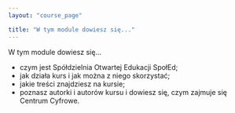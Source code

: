 ```yaml
---
layout: "course_page"

title: "W tym module dowiesz się..."
---
```


<div class="text-center screen-title">
W tym module dowiesz się...
</div>


<div class="screen-content">
<ul>  
<li class="bullet">czym jest Spółdzielnia Otwartej Edukacji SpołEd;</li>
<li class="bullet">jak działa kurs i jak można z niego skorzystać;</li>
<li class="bullet">jakie treści znajdziesz na kursie;</li>
<li class="bullet">poznasz autorki i autorów kursu i dowiesz się, czym zajmuje się Centrum Cyfrowe.</li>
</ul>

</div>  
